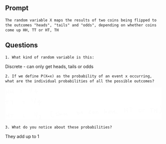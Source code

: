 ## Prompt

```
The random variable X maps the results of two coins being flipped to the outcomes "heads", "tails" and "odds", depending on whether coins come up HH, TT or HT, TH
```

## Questions

```
1. What kind of random variable is this:
```

Discrete - can only get heads, tails or odds

```
2. If we define P(X=x) as the probability of an event x occurring, what are the individual probabilities of all the possible outcomes?
```

![Pasted%20image%2020230726084303.png](/Images/Pasted%20image%2020230726084303.png)

```
3. What do you notice about these probabilities?
```

They add up to 1 